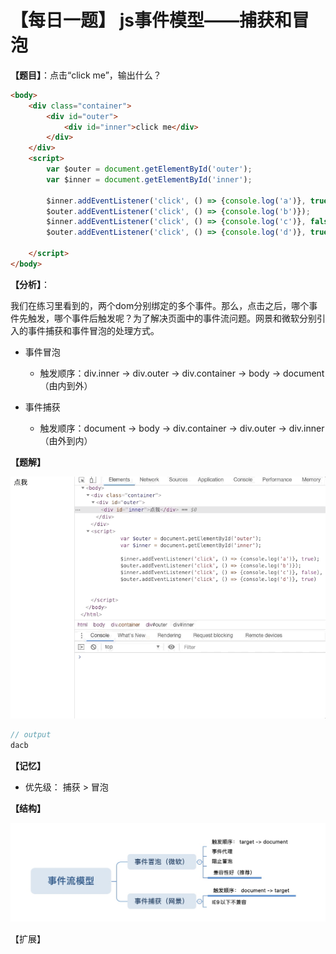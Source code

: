 # 【每日一题】 js事件模型——捕获和冒泡

**【题目】**：点击“click me”，输出什么？

```html
<body>
    <div class="container">
        <div id="outer">
            <div id="inner">click me</div>
        </div>
    </div>
    <script>
        var $outer = document.getElementById('outer');
        var $inner = document.getElementById('inner');

        $inner.addEventListener('click', () => {console.log('a')}, true);
        $outer.addEventListener('click', () => {console.log('b')});
        $inner.addEventListener('click', () => {console.log('c')}, false),
        $outer.addEventListener('click', () => {console.log('d')}, true)

    </script>
</body>

```

**【分析】**：

我们在练习里看到的，两个dom分别绑定的多个事件。那么，点击之后，哪个事件先触发，哪个事件后触发呢？为了解决页面中的事件流问题。网景和微软分别引入的事件捕获和事件冒泡的处理方式。

- 事件冒泡
  - 触发顺序：div.inner  -> div.outer ->  div.container -> body -> document  （由内到外）

- 事件捕获
  -  触发顺序：document -> body -> div.container -> div.outer -> div.inner  （由外到内）



**【题解】**

![](./assets/images/事件流模型.gif)



```js
// output
dacb
```



**【记忆】**

- 优先级： 捕获 > 冒泡



**【结构】**

![](./assets/images/事件流模型-图谱.jpg)

【扩展】

